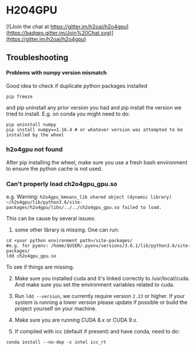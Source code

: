 # H2O4GPU

[![Join the chat at https://gitter.im/h2oai/h2o4gpu](https://badges.gitter.im/Join%20Chat.svg)](https://gitter.im/h2oai/h2o4gpu)

## Troubleshooting

#### Problems with numpy version mismatch ###

Good idea to check if duplicate python packages installed

```
pip freeze

```

and pip uninstall any prior version you had and pip install the
version we tried to install.  E.g. on conda you might need to do:

```
pip uninstall numpy
pip install numpy==1.16.4 # or whatever version was attempted to be installed by the wheel
```

### h2o4gpu not found ###

After pip installing the wheel, make sure you use a fresh bash
environment to ensure the python cache is not used.

### Can't properly load ch2o4gpu_gpu.so ###

e.g. Warning: `h2o4gpu_kmeans_lib shared object (dynamic library) ~/h2o4gpu/lib/python3.6/site-packages/h2o4gpu/libs/../../ch2o4gpu_gpu.so failed to load.`

This can be cause by several issues:

1) some other library is missing. One can run:

```
cd <your python environment path>/site-packages/
#e.g. for pyenv: /home/$USER/.pyenv/versions/3.6.1/lib/python3.6/site-packages/
ldd ch2o4gpu_gpu.so
```

To see if things are missing.

2) Make sure you installed cuda and it's linked correctly to /usr/local/cuda. And make sure you set the environment variables related to cuda.

3) Run `ldd --version`, we currently require version `2.23` or higher. If your system is running a lower version please update if possible or build the project yourself on your machine.

4) Make sure you are running CUDA 8.x or CUDA 9.x.

5) If compiled with icc (default if present) and have conda, need to do:

```
conda install --no-dep -c intel icc_rt
```
